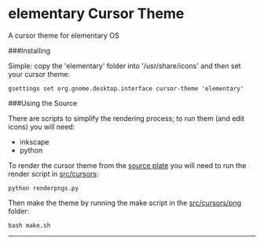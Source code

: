 elementary Cursor Theme
=======================

A cursor theme for elementary OS


###Installing 

Simple: copy the 'elementary' folder into '/usr/share/icons' and then set your cursor theme:

    gsettings set org.gnome.desktop.interface cursor-theme 'elementary'


###Using the Source

There are scripts to simplify the rendering process; to run them (and edit icons) you will need:

 * inkscape
 * python

To render the cursor theme from the [source plate](src/cursors/elementary.svg) you will need to run the render script in [src/cursors](src/cursors):

    python renderpngs.py

Then make the theme by running the make script in the [src/cursors/png](src/cursors/png) folder:

    bash make.sh

-----------